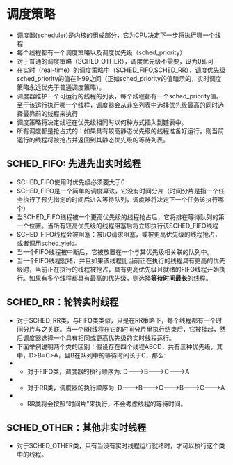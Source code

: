 # 调度策略
- 调度器(scheduler)是内核的组成部分，它为CPU决定下一步将执行哪一个线程
- 每个线程都有一个调度策略以及调度优先级（sched_priority）
- 对于普通的调度策略（SCHED_OTHER），调度优先级不需要，设为0即可
- 在实时（real-time）的调度策略中（SCHED_FIFO,SCHED_RR），调度优先级sched_priority的值在1-99之间（正如sched_priority的值暗示的，实时调度策略永远优先于普通调度策略）。
- 调度器维护一个可运行的线程的列表，每个线程都有一个sched_priority值。至于该运行执行哪一个线程，调度器会从非空列表中选择优先级最高的同时选择最靠前的线程来执行
- 调度策略将决定线程在优先级相同时以何种方式插入到链表中。
- 所有调度都是抢占式的：如果具有较高静态优先级的线程准备好运行，则当前运行的线程将被抢占并返回到其静态优先级的等待列表。
## SCHED_FIFO: 先进先出实时线程
- SCHED_FIFO使用时优先级必须要大于0
- SCHED_FIFO是一个简单的调度算法，它没有时间分片（时间分片是指一个任务执行了预先指定的时间后进入等待队列，调度器将决定下一个任务该执行哪个）
- 当SCHED_FIFO线程被一个更高优先级的线程抢占后，它将排在等待队列的第一个位置。当所有较高优先级的线程阻塞后将立即执行该SCHED_FIFO线程
- SCHED_FIFO线程会被阻塞：被I/O请求阻塞，或被更高优先级的线程抢占，或者调用sched_yield。
- 当一个FIFO线程被中断后，它被放置在一个与其优先级相关联的队列中。
- 当一个FIFO线程就绪，并且如果该线程比当前正在执行的线程具有更高的优先级时，当前正在执行的线程被抢占，具有更高优先级且就绪的FIFO线程开始执行。如果有多个线程都具有最高的优先级，则选择**等待时间最长**的线程。
## SCHED_RR：轮转实时线程
- 对于SCHED_RR类，与FIFO类类似，只是在RR策略下，每个线程都有一个时间分片与之关联。当一个RR线程在它的时间分片里执行结束后，它被挂起，然后调度器选择一个具有相同或更高优先级的实时线程运行。
- 下面举例说明两个类的区别：假设存在四个线程ABCD，共有三种优先级，其中，D>B=C>A，且B在队列中的等待时间长于C，那么:
- - 对于FIFO类，调度器的执行顺序为: D--->B--->C--->A
- - 对于RR类，调度器的执行顺序为: D--->B--->C--->B--->C--->A
- - RR类将会按照“时间片”来执行，不会考虑线程的等待时间。
## SCHED_OTHER：其他非实时线程
- 对于SCHED_OTHER类，只有当没有实时线程运行就绪时，才可以执行这个类中的线程。